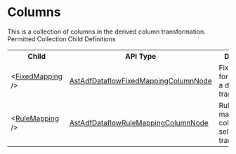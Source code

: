 # Columns

<div class="LanguageSummary"><div class ="SummaryItem">This is a collection of columns in the derived column transformation.</div></div><div class="SchemaBindingGroup"><div class="SchemaBindingGroupHeader">Permitted Collection Child Definitions</div><table id="SchemaBindingList" class="SchemaBindingList"><tbody><tr><th class="SchemaBindingNameColumnHeader">Child</th><th class="SchemaBindingTypeColumnHeader">API Type</th><th class="SchemaBindingSummaryColumnHeader">Description</th></tr><tr class="cd0"><td class="SchemaBindingName"><span class="punc">&lt;</span><a href=Varigence.Languages.Biml.DataFactory.AstAdfDataflowFixedMappingColumnNode.html">FixedMapping</a><span class="punc"> /&gt;</span></td><td class="SchemaBindingType"><a href="../api-reference/Varigence.Languages.Biml.DataFactory.AstAdfDataflowFixedMappingColumnNode.html">AstAdfDataflowFixedMappingColumnNode</a></td><td class="SchemaBindingSummary">Fixed mapping for columns in a dataflow transformation.</td></tr><tr class="cd1"><td class="SchemaBindingName"><span class="punc">&lt;</span><a href=Varigence.Languages.Biml.DataFactory.AstAdfDataflowRuleMappingColumnNode.html">RuleMapping</a><span class="punc"> /&gt;</span></td><td class="SchemaBindingType"><a href="../api-reference/Varigence.Languages.Biml.DataFactory.AstAdfDataflowRuleMappingColumnNode.html">AstAdfDataflowRuleMappingColumnNode</a></td><td class="SchemaBindingSummary">Rule based mapping for columns in a select transformation.</td></tr></tbody></table></div>